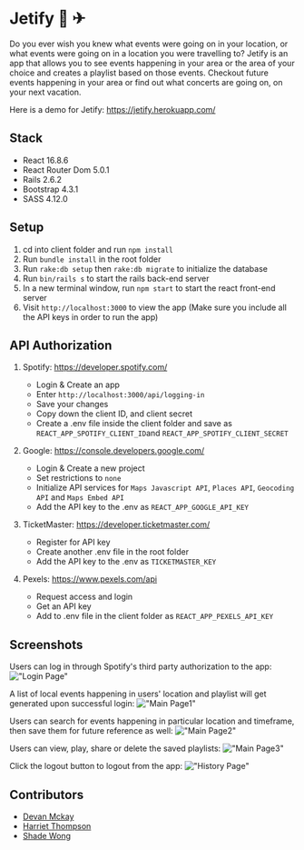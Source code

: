 # Jetify 🎵 ✈︎

Do you ever wish you knew what events were going on in your location, or what events were going on in a location you were travelling to?
Jetify is an app that allows you to see events happening in your area or the area of your choice and creates a playlist based on those events. Checkout future events happening in your area or find out what concerts are going on, on your next vacation.

Here is a demo for Jetify: https://jetify.herokuapp.com/

## Stack
* React 16.8.6
* React Router Dom 5.0.1
* Rails 2.6.2
* Bootstrap 4.3.1
* SASS 4.12.0

## Setup
1. cd into client folder and run `npm install`
2. Run `bundle install` in the root folder
3. Run `rake:db setup` then `rake:db migrate` to initialize the database
4. Run `bin/rails s` to start the rails back-end server
5. In a new terminal window, run `npm start` to start the react front-end server
6. Visit `http://localhost:3000` to view the app (Make sure you include all the API keys in order to run the app)

## API Authorization
1. Spotify: https://developer.spotify.com/
    - Login & Create an app
    - Enter `http://localhost:3000/api/logging-in`
    - Save your changes
    - Copy down the client ID, and client secret
    - Create a .env file inside the client folder and save as `REACT_APP_SPOTIFY_CLIENT_ID`and `REACT_APP_SPOTIFY_CLIENT_SECRET`

2. Google: https://console.developers.google.com/
    - Login & Create a new project
    - Set restrictions to `none`
    - Initialize API services for `Maps Javascript API`, `Places API`, `Geocoding API` and `Maps Embed API`
    - Add the API key to the .env as `REACT_APP_GOOGLE_API_KEY`

3. TicketMaster: https://developer.ticketmaster.com/
    - Register for API key
    - Create another .env file in the root folder
    - Add the API key to the .env as `TICKETMASTER_KEY`

4. Pexels: https://www.pexels.com/api
    - Request access and login
    - Get an API key
    - Add to .env file in the client folder as `REACT_APP_PEXELS_API_KEY`


## Screenshots

Users can log in through Spotify's third party authorization to the app:
!["Login Page"](https://github.com/shadeying/Jetify/blob/master/client/public/screenshots/login-jetify.gif?raw=true)

A list of local events happening in users' location and playlist will get generated upon successful login:
!["Main Page1"](https://github.com/shadeying/Jetify/blob/master/client/public/screenshots/buy-ticket-jetify.gif?raw=true)

Users can search for events happening in particular location and timeframe, then save them for future reference as well:
!["Main Page2"](https://github.com/shadeying/Jetify/blob/master/client/public/screenshots/save-playlist-jetify.gif?raw=true)

Users can view, play, share or delete the saved playlists:
!["Main Page3"](https://github.com/shadeying/Jetify/blob/master/client/public/screenshots/delete-playlist-jetify.gif?raw=true)

Click the logout button to logout from the app:
!["History Page"](https://github.com/shadeying/Jetify/blob/master/client/public/screenshots/logout-jetify.gif?raw=true)


## Contributors
* [Devan Mckay](https://github.com/Devanm15)
* [Harriet Thompson](https://github.com/hazthompson)
* [Shade Wong](https://github.com/shadeying)


